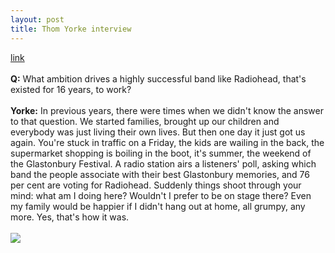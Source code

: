 ```yaml
---
layout: post
title: Thom Yorke interview
---
```


<div class="entry-item s2-entrytext"><a href="http://arts.independent.co.uk/music/features/article3303572.ece" rel="nofollow">link</a><br/><br/><b>Q:</b> What ambition drives a highly successful band like Radiohead, that's existed for 16 years, to work?<br/><br/><b>Yorke:</b> In previous years, there were times when we didn't know the answer to that question. We started families, brought up our children and everybody was just living their own lives. But then one day it just got us again. You're stuck in traffic on a Friday, the kids are wailing in the back, the supermarket shopping is boiling in the boot, it's summer, the weekend of the Glastonbury Festival. A radio station airs a listeners' poll, asking which band the people associate with their best Glastonbury memories, and 76 per cent are voting for Radiohead. Suddenly things shoot through your mind: what am I doing here? Wouldn't I prefer to be on stage there? Even my family would be happier if I didn't hang out at home, all grumpy, any more. Yes, that's how it was.<br/><br/><img src="http://www.independent.co.uk/multimedia/archive/00262/yorke380_262130b.jpg"/></div>